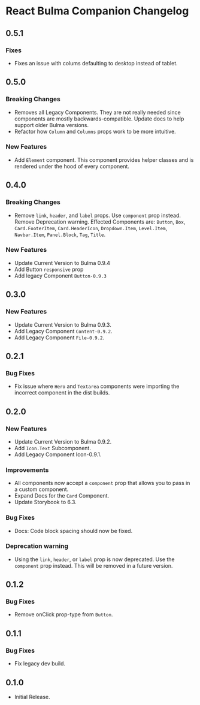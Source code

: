 # React Bulma Companion Changelog

## 0.5.1

### Fixes

- Fixes an issue with colums defaulting to desktop instead of tablet.

## 0.5.0

### Breaking Changes

- Removes all Legacy Components. They are not really needed since components are mostly backwards-compatible. Update docs to help support older Bulma versions.
- Refactor how `Column` and `Columns` props work to be more intuitive.

### New Features

- Add `Element` component. This component provides helper classes and is rendered under the hood of every component.

## 0.4.0

### Breaking Changes

- Remove `link`, `header`, and `label` props. Use `component` prop instead. Remove Deprecation warning. Effected Components are: `Button`, `Box`, `Card.FooterItem`, `Card.HeaderIcon`, `Dropdown.Item`, `Level.Item`, `Navbar.Item`, `Panel.Block`, `Tag`, `Title`.

### New Features

- Update Current Version to Bulma 0.9.4
- Add Button `responsive` prop
- Add legacy Component `Button-0.9.3`

## 0.3.0

### New Features

- Update Current Version to Bulma 0.9.3.
- Add Legacy Component `Content-0.9.2`.
- Add Legacy Component `File-0.9.2`.

## 0.2.1

### Bug Fixes

- Fix issue where `Hero` and `Textarea` components were importing the incorrect component in the dist builds.

## 0.2.0

### New Features

- Update Current Version to Bulma 0.9.2.
- Add `Icon.Text` Subcomponent.
- Add Legacy Component Icon-0.9.1.

### Improvements

- All components now accept a `component` prop that allows you to pass in a custom component.
- Expand Docs for the `Card` Component.
- Update Storybook to 6.3.

### Bug Fixes

- Docs: Code block spacing should now be fixed.

### Deprecation warning

- Using the `link`, `header`, or `label` prop is now deprecated. Use the `component` prop instead. This will be removed in a future version.

## 0.1.2

### Bug Fixes

- Remove onClick prop-type from `Button`.

## 0.1.1

### Bug Fixes

- Fix legacy dev build.

## 0.1.0

- Initial Release.
